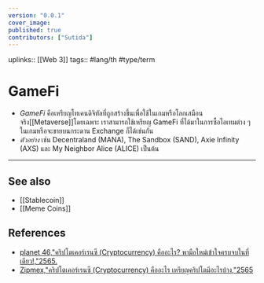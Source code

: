 ```yaml
---
version: "0.0.1"
cover_image:
published: true
contributors: ["Sutida"]
---
```

uplinks:: [[Web 3]]
tags:: #lang/th #type/term

# GameFi
- *GameFi* คือเหรียญโทเคนดิจิทัลที่ถูกสร้างขึ้นเพื่อใช้ในเกมหรือโลกเสมือนจริง[[Metaverse]]โดยเฉพาะ เราสามารถใช้เหรียญ GameFi ที่ได้มาในการซื้อไอเทมต่าง ๆ ในเกมหรือจะขายบนกระดาน Exchange ก็ได้เช่นกัน
- *ตัวอย่าง* เช่น Decentraland (MANA), The Sandbox (SAND), Axie Infinity (AXS) และ My Neighbor Alice (ALICE) เป็นต้น

---
## See also
- [[Stablecoin]]
- [[Meme Coins]]
## References
- [planet 46,"คริปโตเคอร์เรนซี (Cryptocurrency) คืออะไร? พามือใหม่เข้าใจครบจบในที่เดียว!,"2565.](https://www.finnomena.com/planet46/what-is-cryptocurrency/#h-9)
- [Zipmex,"คริปโตเคอร์เรนซี (Cryptocurrency) คืออะไร เหรียญคริปโตมีอะไรบ้าง,"2565](https://zipmex.com/th/learn/what-is-cryptocurrency/)
